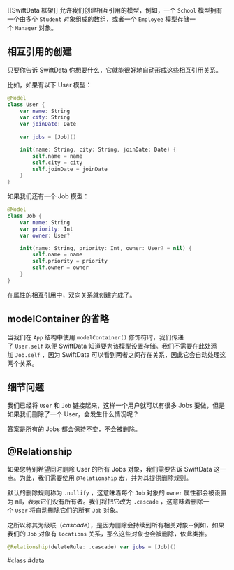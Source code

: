 [[SwiftData 框架]] 允许我们创建相互引用的模型，例如，一个 `School` 模型拥有一个由多个 `Student` 对象组成的数组，或者一个 `Employee` 模型存储一个 `Manager` 对象。

## 相互引用的创建

只要你告诉 SwiftData 你想要什么，它就能很好地自动形成这些相互引用关系。

比如，如果有以下 User 模型：

```swift
@Model
class User {
    var name: String
    var city: String
    var joinDate: Date
    
    var jobs = [Job]()

    init(name: String, city: String, joinDate: Date) {
        self.name = name
        self.city = city
        self.joinDate = joinDate
    }
}
```

如果我们还有一个 Job 模型：

```swift
@Model
class Job {
    var name: String
    var priority: Int
    var owner: User?

    init(name: String, priority: Int, owner: User? = nil) {
        self.name = name
        self.priority = priority
        self.owner = owner
    }
}
```

在属性的相互引用中，双向关系就创建完成了。

## modelContainer 的省略

当我们在 `App` 结构中使用 `modelContainer()` 修饰符时，我们传递了 `User.self` 以便 SwiftData 知道要为该模型设置存储。我们不需要在此处添加 `Job.self` ，因为 SwiftData 可以看到两者之间存在关系，因此它会自动处理这两个关系。

## 细节问题

我们已经将 `User` 和 `Job` 链接起来，这样一个用户就可以有很多 Jobs 要做，但是如果我们删除了一个 User，会发生什么情况呢？

答案是所有的 Jobs 都会保持不变，不会被删除。

## @Relationship

如果您特别希望同时删除 User 的所有 Jobs 对象，我们需要告诉 SwiftData 这一点。为此，我们需要使用 `@Relationship` 宏，并为其提供删除规则。

默认的删除规则称为 `.nullify` ，这意味着每个 `Job` 对象的 `owner` 属性都会被设置为 nil，表示它们没有所有者。我们将把它改为 `.cascade` ，这意味着删除一个 `User` 将自动删除它们的所有 `Job` 对象。

之所以称其为级联（_cascade_），是因为删除会持续到所有相关对象--例如，如果我们的 `Job` 对象有 `locations` 关系，那么这些对象也会被删除，依此类推。

```swift
@Relationship(deleteRule: .cascade) var jobs = [Job]()
```

#class #data 